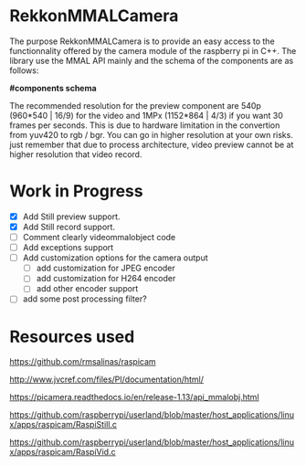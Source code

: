 # RekkonMMALCamera

The purpose RekkonMMALCamera is to provide an easy access to the functionnality offered by the camera module of the raspberry pi in C++.
The library use the MMAL API mainly and the schema of the components are as follows:

**#components schema**

The recommended resolution for the preview component are 540p (960\*540 | 16/9) for the video and 1MPx (1152\*864 | 4/3) if you want 30 frames per seconds. This is due to hardware limitation in the convertion from yuv420 to rgb / bgr. You can go in higher resolution at your own risks. just remember that due to process architecture, video preview cannot be at higher resolution that video record.


# Work in Progress

- [x] Add Still preview support.
- [x] Add Still record support.
- [ ] Comment clearly videommalobject code
- [ ] Add exceptions support
- [ ] Add customization options for the camera output
  - [ ] add customization for JPEG encoder
  - [ ] add customization for H264 encoder
  - [ ] add other encoder support
- [ ] add some post processing filter?

# Resources used

https://github.com/rmsalinas/raspicam

http://www.jvcref.com/files/PI/documentation/html/

https://picamera.readthedocs.io/en/release-1.13/api_mmalobj.html

https://github.com/raspberrypi/userland/blob/master/host_applications/linux/apps/raspicam/RaspiStill.c

https://github.com/raspberrypi/userland/blob/master/host_applications/linux/apps/raspicam/RaspiVid.c